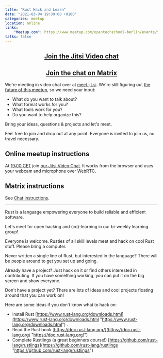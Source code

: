 ```yaml
---
title: "Rust Hack and Learn"
date: "2021-03-04 19:00:00 +0100"
categories: meetup
location: online
links:
    "Meetup.com": https://www.meetup.com/opentechschool-berlin/events/txcprryccfbgb/
talks: false
---
```


<center>
    <h2><a href="https://meet.jit.si/RustHackAndLearnBerlin">Join the Jitsi Video chat</a></h2>
    <h2><a href="https://matrix.to/#/!xycQxSjSAvEezkyztA:chat.berline.rs">Join the chat on Matrix</a></h2>
</center>

We're meeting in video chat over at [meet.jit.si](https://meet.jit.si).
We're still figuring out [the future of this meetup](https://berline.rs/2020/11/26/rust-hack-and-learn.html),
so we need your input:

* What do you want to talk about?
* What format works for you?
* What tools work for you?
* Do you want to help organize this?

Bring your ideas, questions & projects and let's meet.

Feel free to join and drop out at any point.
Everyone is invited to join us, no travel necessary.

## Online meetup instructions

At [19:00 CET](https://time.is/1900_07_Jan_2021_in_Berlin/UTC/San_Francisco/City_of_London,_Greater_London,_England,_United_Kingdom/Tokyo/Rio_de_Janeiro?Rust__Hack%27n%27Learn) join [our Jitsi Video Chat](https://meet.jit.si/RustHackAndLearnBerlin).
It works from the browser and uses your webcam and microphone over WebRTC.

## Matrix instructions

See [Chat instructions](/chat/).

---

Rust is a language empowering everyone to build reliable and efficient software.

Let's meet for open hacking and (co)-learning in our bi-weekly learning group!

Everyone is welcome. Rusties of all skill levels meet and hack on cool Rust stuff. Please bring a computer.

Never written a single line of Rust, but interested in the language? There will be people around to get you set up and going.

Already have a project? Just hack on it or find others interested in contributing. If you have something working, you can put it on the big screen and show everyone.

Don't have a project yet? There are lots of ideas and cool projects floating around that you can work on!

Here are some ideas if you don't know what to hack on:

- Install Rust [https://www.rust-lang.org/downloads.html](https://www.rust-lang.org/downloads.html "https://www.rust-lang.org/downloads.html") .
- Read the Rust book [https://doc.rust-lang.org/](https://doc.rust-lang.org/ "https://doc.rust-lang.org/")
- Complete Rustlings (a great beginners course!) [https://github.com/rust-lang/rustlings](https://github.com/rust-lang/rustlings "https://github.com/rust-lang/rustlings")
